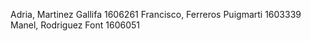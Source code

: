 Adria, Martinez Gallifa 1606261
Francisco, Ferreros Puigmarti 1603339
Manel, Rodriguez Font 1606051
